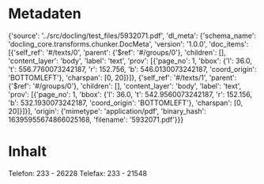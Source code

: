 # Metadaten
{'source': '../src/docling/test_files/5932071.pdf', 'dl_meta': {'schema_name': 'docling_core.transforms.chunker.DocMeta', 'version': '1.0.0', 'doc_items': [{'self_ref': '#/texts/0', 'parent': {'$ref': '#/groups/0'}, 'children': [], 'content_layer': 'body', 'label': 'text', 'prov': [{'page_no': 1, 'bbox': {'l': 36.0, 't': 556.7760073242187, 'r': 152.756, 'b': 546.0130073242187, 'coord_origin': 'BOTTOMLEFT'}, 'charspan': [0, 20]}]}, {'self_ref': '#/texts/1', 'parent': {'$ref': '#/groups/0'}, 'children': [], 'content_layer': 'body', 'label': 'text', 'prov': [{'page_no': 1, 'bbox': {'l': 36.0, 't': 542.9560073242187, 'r': 152.156, 'b': 532.1930073242187, 'coord_origin': 'BOTTOMLEFT'}, 'charspan': [0, 20]}]}], 'origin': {'mimetype': 'application/pdf', 'binary_hash': 16395955674866025168, 'filename': '5932071.pdf'}}}

# Inhalt
Telefon: 233 - 26228
Telefax: 233 - 21548